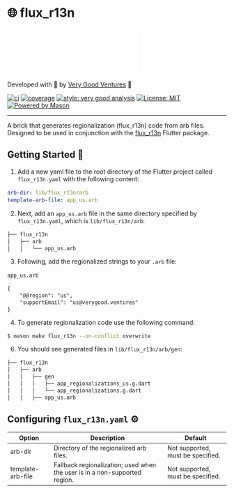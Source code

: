 # 🌐 flux_r13n

[![Very Good Ventures][logo_white]][very_good_ventures_link_dark]

Developed with 💙 by [Very Good Ventures][very_good_ventures_link] 🦄

[![ci][ci_badge]][ci_link]
[![coverage][coverage_badge]][ci_link]
[![style: very good analysis][very_good_analysis_badge]][very_good_analysis_link]
[![License: MIT][license_badge]][license_link]
[![Powered by Mason](https://img.shields.io/endpoint?url=https%3A%2F%2Ftinyurl.com%2Fmason-badge)](https://github.com/felangel/mason)

---

A brick that generates regionalization (flux_r13n) code from arb files. Designed to be used in conjunction with the [flux_r13n][flux_r13n_pub_link] Flutter package.

## Getting Started 🚀

1. Add a new yaml file to the root directory of the Flutter project called `flux_r13n.yaml` with the following content:

```yaml
arb-dir: lib/flux_r13n/arb
template-arb-file: app_us.arb
```

2. Next, add an `app_us.arb` file in the same directory specified by `flux_r13n.yaml`, which is `lib/flux_r13n/arb`:

```
├── flux_r13n
│   ├── arb
│   │   └── app_us.arb
```

3. Following, add the regionalized strings to your `.arb` file:

`app_us.arb`

```arb
{
    "@@region": "us",
    "supportEmail": "us@verygood.ventures"
}
```

4. To generate regionalization code use the following command:

```sh
$ mason make flux_r13n --on-conflict overwrite
```

6. You should see generated files in `lib/flux_r13n/arb/gen`:

```
├── flux_r13n
│   ├── arb
│   │   ├── gen
│   │   │   ├── app_regionalizations_us.g.dart
│   │   │   └── app_regionalizations.g.dart
│   │   ├── app_us.arb
```

## Configuring `flux_r13n.yaml` ⚙️

| Option            | Description                                                                | Default                           |
| ----------------- | -------------------------------------------------------------------------- | --------------------------------- |
| arb-dir           | Directory of the regionalized arb files.                                   | Not supported, must be specified. |
| template-arb-file | Fallback regionalization; used when the user is in a non-supported region. | Not supported, must be specified. |

[ci_badge]: https://github.com/VeryGoodOpenSource/flux_r13n/actions/workflows/main.yaml/badge.svg
[ci_link]: https://github.com/VeryGoodOpenSource/flux_r13n/actions/workflows/main.yaml
[coverage_badge]: https://raw.githubusercontent.com/VeryGoodOpenSource/flux_r13n/main/coverage_badge.svg
[flux_r13n_pub_link]: https://pub.dev/packages/flux_r13n
[license_badge]: https://img.shields.io/badge/license-MIT-blue.svg
[license_link]: https://opensource.org/licenses/MIT
[logo_white]: https://raw.githubusercontent.com/VGVentures/very_good_brand/main/styles/README/vgv_logo_white.png#gh-dark-mode-only
[very_good_analysis_badge]: https://img.shields.io/badge/style-very_good_analysis-B22C89.svg
[very_good_analysis_link]: https://pub.dev/packages/very_good_analysis
[very_good_ventures_link_dark]: https://verygood.ventures#gh-dark-mode-only
[very_good_ventures_link]: https://verygood.ventures
